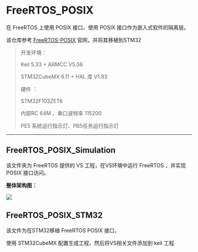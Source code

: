 # FreeRTOS_POSIX
在 FreeRTOS 上使用 POSIX 接口，使用 POSIX 接口作为嵌入式软件的隔离层。

该仓库参考 [FreeRTOS-POSIX](https://www.freertos.org/FreeRTOS-Plus/FreeRTOS_Plus_POSIX/index.html#supported_features) 官网，并将其移植到STM32

> 开发环境：
>
> Keil 5.33 + ARMCC  V5.06
>
> STM32CubeMX 6.11 +  HAL 库 V1.83
>
> 硬件 ：
>
> STM32F103ZET6
>
> 内部RC 64M 、串口波特率 115200
>
> PE5 系统运行指示灯、PB5任务运行指示灯

---

## FreeRTOS_POSIX_Simulation

该文件夹为 FreeRTOS 提供的 VS 工程，在VS环境中运行 FreeRTOS ，并实现 POSIX 接口访问。

**整体架构图：**

![](./Document/Picture/POSIX.jpg)

## FreeRTOS_POSIX_STM32

该文件为在STM32移植 FreeRTOS POSIX 接口，

使用 STM32CubeMX 配置生成工程，然后将VS相关文件添加到 keil 工程
